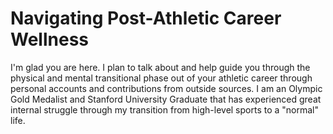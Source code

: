 # Navigating Post-Athletic Career Wellness

I'm glad you are here. I plan to talk about and help guide you through the physical and mental transitional phase out of your athletic career through personal accounts and contributions from outside sources. I am an Olympic Gold Medalist and Stanford University Graduate that has experienced great internal struggle through my transition from high-level sports to a "normal" life.  
